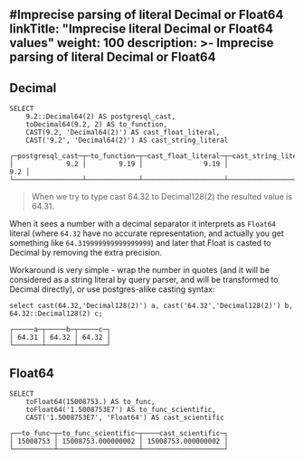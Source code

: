 #Imprecise parsing of literal Decimal or Float64
linkTitle: "Imprecise literal Decimal or Float64 values"
weight: 100
description: >-
     Imprecise parsing of literal Decimal or Float64
---

## Decimal

```
SELECT
    9.2::Decimal64(2) AS postgresql_cast,
    toDecimal64(9.2, 2) AS to_function,
    CAST(9.2, 'Decimal64(2)') AS cast_float_literal,
    CAST('9.2', 'Decimal64(2)') AS cast_string_literal

┌─postgresql_cast─┬─to_function─┬─cast_float_literal─┬─cast_string_literal─┐
│             9.2 │        9.19 │               9.19 │                 9.2 │
└─────────────────┴─────────────┴────────────────────┴─────────────────────┘
```


> When we try to type cast 64.32 to Decimal128(2) the resulted value is 64.31.

When it sees a number with a decimal separator it interprets as `Float64` literal (where `64.32` have no accurate representation, and actually you get something like `64.319999999999999999`) and later that Float is casted to Decimal by removing the extra precision.

Workaround is very simple - wrap the number in quotes (and it will be considered as a string literal by query parser, and will be transformed to Decimal directly), or use postgres-alike casting syntax:

```
select cast(64.32,'Decimal128(2)') a, cast('64.32','Decimal128(2)') b, 64.32::Decimal128(2) c;

┌─────a─┬─────b─┬─────c─┐
│ 64.31 │ 64.32 │ 64.32 │
└───────┴───────┴───────┘
```

## Float64

```
SELECT
    toFloat64(15008753.) AS to_func,
    toFloat64('1.5008753E7') AS to_func_scientific,
    CAST('1.5008753E7', 'Float64') AS cast_scientific

┌──to_func─┬─to_func_scientific─┬────cast_scientific─┐
│ 15008753 │ 15008753.000000002 │ 15008753.000000002 │
└──────────┴────────────────────┴────────────────────┘
```

